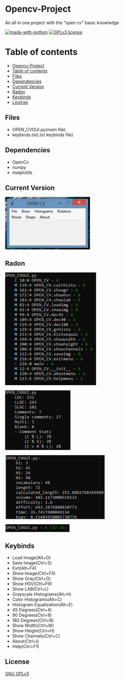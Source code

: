# Opencv-Project

An all in one project with the "open cv" basic knowledge

[![made-with-python](https://img.shields.io/badge/Made%20with-Python-1f425f.svg)](https://www.python.org/) [![GPLv3 license](https://img.shields.io/badge/License-GPLv3-blue.svg)](http://perso.crans.org/besson/LICENSE.html)

# Table of contents

<!--ts-->
  * [Opencv-Project](#Opencv-Project)
  * [Table of contents](#Table_of_contents)
  * [Files](#Files)
  * [Dependencies](#Dependencies)
  * [Current Version](#Current_Version)
  * [Radon](#Radon)
  * [Keybinds](#Keybinds)
  * [License](#License)
<!--ts-->

## Files
<ul>
 <li> OPEN_CVGUI.py(main file) </li>
 <li> keybinds.txt(.txt keybinds file) </li>
</ul>

## Dependencies

 <ul>
  <li> OpenCv </li>
  <li> numpy </li>
  <li> matplotlib </li>
</ul>

## Current Version

<p><img src ="images/opencv.png" title = "Open cv Project Version"/> </p>

## Radon

<p><img src="images/opencv radon cc.png" title = "Open cv Radon CC"/> </p>
<p><img src="images/opencv radon raw.png" title = "Open cv Radon Raw"/> </p>
<p><img src="images/opencv radon hal.png" title = "Open cv Radon Hal"/> </p>
<p><img src="images/opencv radon mi.png" title = "Open cv Radon  Mi"/></p>


## Keybinds 

 <ul>
  <li>Load Image(Alt+O)</li>
  <li>Save Image(Ctrl+S)</li>
  <li>Exit(Alt+F4)</li>
  <li>Show Image(Ctrl+F5)</li>
  <li>Show Gray(Ctrl+G) </li>
  <li>Show HSV(Ctrl+F9)</li>
  <li>Show LAB(Ctrl+L)</li>
  <li>Grayscale Histograms(Alt+H)</li>
  <li>Color Histograms(Alt+C)</li>
  <li>Histogram Equalization(Alt+E)</li>
  <li>45 Degrees(Ctrl+4)</li>
  <li>90 Degrees(Ctrl+9)</li>
  <li>180 Degrees(Ctrl+R)</li>
  <li>Show Width(Ctrl+W)</li>
  <li>Show Height(Ctrl+H)</li>
  <li>Show Channels(Ctrl+C)</li>
  <li>About(Ctrl+I)</li>
  <li>Help(Ctrl+F1)</li>
</ul>



## License
[GNU GPLv3](https://choosealicense.com/licenses/gpl-3.0/)

